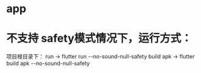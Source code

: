 # app


# 不支持 safety模式情况下，运行方式：
项目根目录下：
run ->
    flutter run --no-sound-null-safety
build apk ->
    flutter build apk --no-sound-null-safety